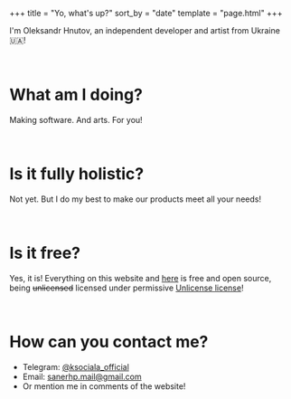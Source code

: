 +++
title = "Yo, what's up?"
sort_by = "date"
template = "page.html"
+++

<p class="lead text-center">I'm Oleksandr Hnutov, an independent developer and artist from Ukraine 🇺🇦!</p><br>
<h1>What am I doing?</h1>
<p class="lead">Making software. And arts. For you!</p><br>
<h1>Is it fully holistic?</h1>
<p class="lead">Not yet. But I do my best to make our products meet all your needs!</p><br>
<h1>Is it free?</h1>
<p class="lead">Yes, it is! Everything on this website and <a href="https://github.com/konceptosociala">here</a> is free and open source, being <del>unlicensed</del> licensed under permissive <a href="https://konceptosociala.eu.org/unlicense">Unlicense license</a>!</p><br>
<h1>How can you contact me?</h1>
<p class="lead">
    <ul>
        <li>Telegram: <a href="https://t.me/ksociala_official" class="text-bg-dark p-1 font-monospace rounded bold">@ksociala_official</a></li>
        <li>Email: <a href="mailto:sanerhp.mail@gmail.com" class="text-bg-dark p-1 font-monospace rounded bold">sanerhp.mail@gmail.com</a></li>
        <li>Or mention me in comments of the website!</li>
    </ul>
</p><br>